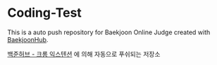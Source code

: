 # Coding-Test
This is a auto push repository for Baekjoon Online Judge created with [BaekjoonHub](https://github.com/BaekjoonHub/BaekjoonHub).

[백준허브 - 크롬 익스텐션](https://chrome.google.com/webstore/detail/%EB%B0%B1%EC%A4%80%ED%97%88%EB%B8%8Cbaekjoonhub/ccammcjdkpgjmcpijpahlehmapgmphmk?hl=ko) 에 의해 자동으로 푸쉬되는 저장소

